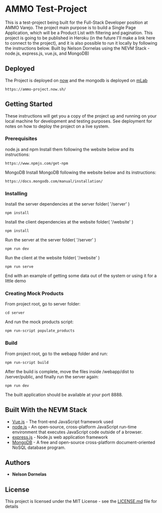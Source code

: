 # AMMO Test-Project

This is a test-project being built for the Full-Stack Developer position at AMMO Varejo.
The project main purpose is to build a Single Page Application, which will be a Product List with filtering and pagination. 
This project is going to be published in Heroku (in the future I'll make a link here to connect to the project), and it is also possible to run it locally by following the instructions below.
Built by Nelson Dornelas using the NEVM Stack - node.js, express.js, vue.js, and MongoDB)

## Deployed

The Project is deployed on [now](https://zeit.co/now) and the mongodb is deployed on [mLab](https://mlab.com)

```
https://ammo-project.now.sh/
```

## Getting Started

These instructions will get you a copy of the project up and running on your local machine for development and testing purposes. See deployment for notes on how to deploy the project on a live system.

### Prerequisites

node.js and npm
Install them following the website below and its instructions:
```
https://www.npmjs.com/get-npm
```

MongoDB
Install MongoDB following the website below and its instructions:
```
https://docs.mongodb.com/manual/installation/
```
### Installing

Install the server dependencies at the server folder( '/server' )

```
npm install
```

Install the client dependencies at the website folder( '/website' )

```
npm install
```

Run the server at the server folder( '/server' )

```
npm run dev
```

Run the client at the website folder( '/website' )

```
npm run serve
```

End with an example of getting some data out of the system or using it for a little demo

### Creating Mock Products

From project root, go to server folder:

```
cd server
```

And run the mock products script: 

```
npm run-script populate_products
```

### Build

From project root, go to the webapp folder and run:

```
npm run-script build
```

After the build is complete, move the files inside /webapp/dist to /server/public, and finally run the server again:

```
npm run dev
```

The built application should be available at your port 8888.

## Built With the NEVM Stack

* [Vue.js](https://vuejs.org) - The front-end JavaScript framework used
* [node.js](https://nodejs.org/) - An open-source, cross-platform JavaScript run-time environment that executes JavaScript code outside of a browser.
* [express.js](https://expressjs.com/) - Node.js web application framework
* [MongoDB](https://www.mongodb.com/) - A free and open-source cross-platform document-oriented NoSQL database program.

## Authors

* **Nelson Dornelas**

## License

This project is licensed under the MIT License - see the [LICENSE.md](LICENSE.md) file for details
